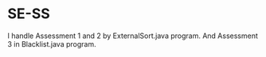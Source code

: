 # SE-SS
I handle Assessment 1 and 2 by ExternalSort.java program.
And Assessment 3 in Blacklist.java program.